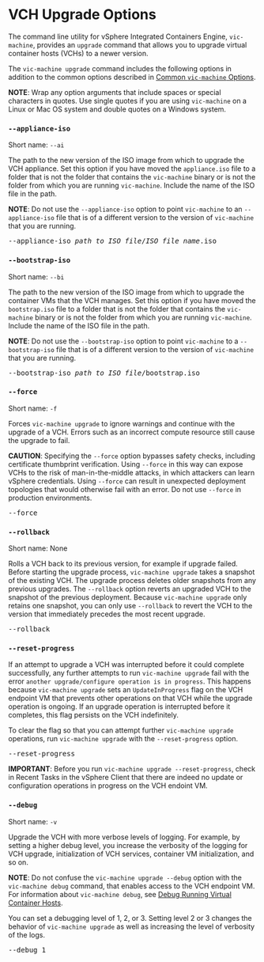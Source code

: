 #  VCH Upgrade Options #

The command line utility for vSphere Integrated Containers Engine, `vic-machine`, provides an `upgrade` command that allows you to upgrade virtual container hosts (VCHs) to a newer version. 

The `vic-machine upgrade` command includes the following options in addition to the common options described in [Common `vic-machine` Options](common_vic_options.md).

**NOTE**: Wrap any option arguments that include spaces or special characters in quotes. Use single quotes if you are using `vic-machine` on a Linux or Mac OS system and double quotes on a Windows system. 

### `--appliance-iso` <a id="appliance-iso"></a>

Short name: `--ai`

The path to the new version of the ISO image from which to upgrade the VCH appliance. Set this option if you have moved the `appliance.iso` file to a folder that is not the folder that contains the `vic-machine` binary or is not the folder from which you are running `vic-machine`. Include the name of the ISO file in the path.

**NOTE**: Do not use the `--appliance-iso` option to point `vic-machine` to an `--appliance-iso` file that is of a different version to the version of `vic-machine` that you are running.

<pre>--appliance-iso <i>path_to_ISO_file</i>/<i>ISO_file_name</i>.iso</pre>

### `--bootstrap-iso` <a id="bootstrap-iso"></a>

Short name: `--bi`

The path to the new version of the ISO image from which to upgrade the container VMs that the VCH manages. Set this option if you have moved the `bootstrap.iso` file to a folder that is not the folder that contains the `vic-machine` binary or is not the folder from which you are running `vic-machine`. Include the name of the ISO file in the path.

**NOTE**: Do not use the `--bootstrap-iso` option to point `vic-machine` to a `--bootstrap-iso` file that is of a different version to the version of `vic-machine` that you are running.

<pre>--bootstrap-iso <i>path_to_ISO_file</i>/bootstrap.iso</pre>

### `--force` <a id="force"></a>

Short name: `-f`

Forces `vic-machine upgrade` to ignore warnings and continue with the upgrade of a VCH. Errors such as an incorrect compute resource still cause the upgrade to fail. 

**CAUTION**: Specifying the `--force` option bypasses safety checks, including certificate thumbprint verification. Using `--force` in this way can expose VCHs to the risk of man-in-the-middle attacks, in which attackers can learn vSphere credentials. Using `--force` can result in unexpected deployment topologies that would otherwise fail with an error. Do not use `--force` in production environments. 

<pre>--force</pre>

### `--rollback` <a id="rollback"></a>

Short name: None

Rolls a VCH back to its previous version, for example if upgrade failed. Before starting the upgrade process, `vic-machine upgrade` takes a snapshot of the existing VCH. The upgrade process deletes older snapshots from any previous upgrades. The `--rollback` option reverts an upgraded VCH to the snapshot of the previous deployment. Because `vic-machine upgrade` only retains one snapshot, you can only use `--rollback` to revert the VCH to the version that immediately precedes the most recent upgrade.  

<pre>--rollback</pre>

### `--reset-progress` <a id="reset-progress"></a>

If an attempt to upgrade a VCH was interrupted before it could complete successfully, any further attempts to run `vic-machine upgrade` fail with the error `another upgrade/configure operation is in progress`. This happens because `vic-machine upgrade` sets an `UpdateInProgress` flag on the VCH endpoint VM that prevents other operations on that VCH while the upgrade operation is ongoing. If an upgrade operation is interrupted before it completes, this flag persists on the VCH indefinitely.

To clear the flag so that you can attempt further `vic-machine upgrade` operations, run `vic-machine upgrade` with the `--reset-progress` option.

<pre>--reset-progress</pre>

**IMPORTANT**: Before you run `vic-machine upgrade --reset-progress`, check in Recent Tasks in the vSphere Client that there are indeed no update or configuration operations in progress on the VCH endoint VM.

### `--debug` <a id="debug"></a>

Short name: `-v`

Upgrade the VCH with more verbose levels of logging. For example, by setting a higher debug level, you increase the verbosity of the logging for VCH upgrade, initialization of VCH services, container VM initialization, and so on. 

**NOTE**: Do not confuse the `vic-machine upgrade --debug` option with the `vic-machine debug` command, that enables access to the VCH endpoint VM. For information about `vic-machine debug`, see [Debug Running Virtual Container Hosts](debug_vch.md). 

You can set a debugging level of 1, 2, or 3. Setting level 2 or 3 changes the behavior of `vic-machine upgrade` as well as increasing the level of verbosity of the logs.

<pre>--debug 1</pre>